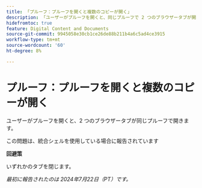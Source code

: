 ```yaml
---
title: 「プルーフ：プルーフを開くと複数のコピーが開く」
description: 「ユーザーがプルーフを開くと、同じプルーフで 2 つのブラウザータブが開きます。 」
hidefromtoc: true
feature: Digital Content and Documents
source-git-commit: 9945058e30cb1ce26de88b211b4a6c5ad4ce3915
workflow-type: tm+mt
source-wordcount: '60'
ht-degree: 8%

---
```



# プルーフ：プルーフを開くと複数のコピーが開く

ユーザーがプルーフを開くと、2 つのブラウザータブが同じプルーフで開きます。

この問題は、統合シェルを使用している場合に報告されています

**回避策**

いずれかのタブを閉じます。

_最初に報告されたのは 2024年7月22日（PT）です。_
